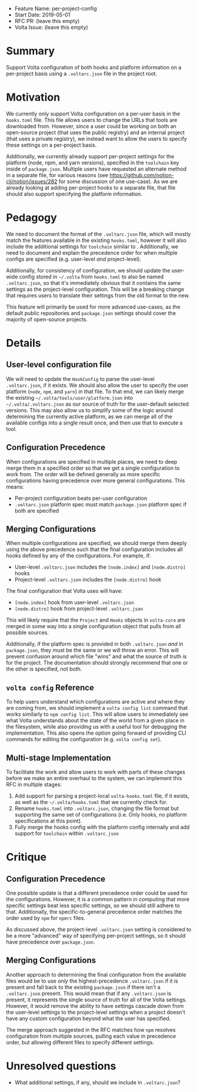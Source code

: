 - Feature Name: per-project-config
- Start Date: 2019-05-01
- RFC PR: (leave this empty)
- Volta Issue: (leave this empty)

# Summary
[summary]: #summary

Support Volta configuration of both hooks and platform information on a per-project basis using a `.voltarc.json` file in the project root.

# Motivation
[motivation]: #motivation

We currently only support Volta configuration on a per-user basis in the `hooks.toml` file. This file allows users to change the URLs that tools are downloaded from. However, since a user could be working on both an open-source project (that uses the public registry) and an internal project (that uses a private registry), we instead want to allow the users to specify these settings on a per-project basis.

Additionally, we currently already support per-project settings for the platform (node, npm, and yarn versions), specified in the `toolchain` key inside of `package.json`. Multiple users have requested an alternate method in a separate file, for various reasons (see https://github.com/notion-cli/notion/issues/282 for some discussion of one use-case). As we are already looking at adding per-project hooks to a separate file, that file should also support specifying the platform information.

# Pedagogy
[pedagogy]: #pedagogy

We need to document the format of the `.voltarc.json` file, which will mostly match the features available in the existing `hooks.toml`, however it will also include the additional settings for `toolchain` similar to . Additionally, we need to document and explain the precedence order for when multiple configs are specified (e.g. user-level _and_ project-level).

Additionally, for consistency of configuration, we should update the user-wide config stored in `~/.volta` from `hooks.toml` to also be named `.voltarc.json`, so that it's immediately obvious that it contains the same settings as the project-level configuration. This will be a breaking change that requires users to translate their settings from the old format to the new.

This feature will primarily be used for more advanced use-cases, as the default public repositories and `package.json` settings should cover the majority of open-source projects.

# Details
[details]: #details

## User-level configuration file

We will need to update the `HookConfig` to parse the user-level `.voltarc.json`, if it exists. We should also allow the user to specify the user platform (`node`, `npm`, and `yarn`) in that file. To that end, we can likely merge the existing `~/.volta/tools/user/platform.json` into `~/.volta/.voltarc.json` as our source of truth for the user-default selected versions. This may also allow us to simplify some of the logic around determining the currently active platform, as we can merge all of the available configs into a single result once, and then use that to execute a tool.

## Configuration Precedence

When configurations are specified in multiple places, we need to deep merge them in a specified order so that we get a single configuration to work from. The order will be defined generally as more specific configurations having precedence over more general configurations. This means:

- Per-project configuration beats per-user configuration
- `.voltarc.json` platform spec must match `package.json` platform spec if both are specified

## Merging Configurations

When multiple configurations are specified, we should merge them deeply using the above precedence such that the final configuration includes all hooks defined by any of the configurations. For example, if:

- User-level `.voltarc.json` includes the `[node.index]` and `[node.distro]` hooks
- Project-level `.voltarc.json` includes the `[node.distro]` hook

The final configuration that Volta uses will have:

- `[node.index]` hook from user-level `.voltarc.json`
- `[node.distro]` hook from project-level `.voltarc.json`

This will likely require that the `Project` and `Hooks` objects in `volta-core` are merged in some way into a single configuration object that pulls from all possible sources.

Additionally, if the platform spec is provided in both `.voltarc.json` _and_ in `package.json`, they must be the same or we will throw an error. This will prevent confusion around which file "wins" and what the source of truth is for the project. The documentation should strongly recommend that one or the other is specified, not both.

## `volta config` Reference

To help users understand which configurations are active and where they are coming from, we should implement a `volta config list` command that works similarly to `npm config list`. This will allow users to immediately see what Volta understands about the state of the world from a given place in the filesystem, while also providing us with a useful tool for debugging the implementation. This also opens the option going forward of providing CLI commands for editing the configuration (e.g. `volta config set`).

## Multi-stage Implementation

To facilitate the work and allow users to work with parts of these changes before we make an entire overhaul to the system, we can implement this RFC in multiple stages:

1. Add support for parsing a project-local `volta-hooks.toml` file, if it exists, as well as the `~/.volta/hooks.toml` that we currently check for.
2. Rename `hooks.toml` into `.voltarc.json`, changing the file format but supporting the same set of configurations (i.e. Only hooks, no platform specifications at this point).
3. Fully merge the hooks config with the platform config internally and add support for `toolchain` within `.voltarc.json`

# Critique
[critique]: #critique

## Configuration Precedence

One possible update is that a different precedence order could be used for the configurations. However, it is a common pattern in computing that more specific settings beat less specific settings, so we should still adhere to that. Additionally, the specific-to-general precedence order matches the order used by `npm` for `npmrc` files.

As discussed above, the project-level `.voltarc.json` setting is considered to be a more "advanced" way of specifying per-project settings, so it should have precedence over `package.json`.

## Merging Configurations

Another approach to determining the final configuration from the available files would be to use _only_ the highest-precedence `.voltarc.json` if it is present and fall back to the existing `package.json` if there isn't a `.voltarc.json` present. This would mean that if any `.voltarc.json` is present, it represents the single source of truth for all of the Volta settings. However, it would remove the ability to have settings cascade down from the user-level settings to the project-level settings when a project doesn't have any custom configuration beyond what the user has specified.

The merge approach suggested in the RFC matches how `npm` resolves configuration from multiple sources, pulling each value in precedence order, but allowing different files to specify different settings.

# Unresolved questions
[unresolved]: #unresolved-questions

- What additional settings, if any, should we include in `.voltarc.json`?

